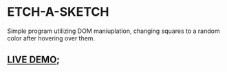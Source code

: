 # ETCH-A-SKETCH

Simple program utilizing DOM maniuplation, changing squares to a random color after hovering over them.

## [LIVE DEMO](https://s0rus.github.io/THE-ODIN-PROJECT/etch-a-sketch);
